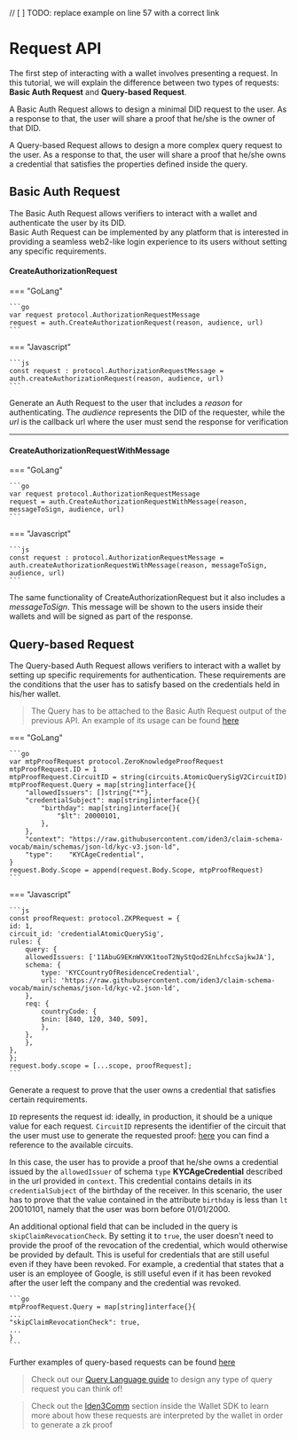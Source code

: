 // [ ] TODO: replace example on line 57 with a correct link

# Request API

The first step of interacting with a wallet involves presenting a request. In this tutorial, we will explain the difference between two types of requests: **Basic Auth Request** and **Query-based Request**.

A Basic Auth Request allows to design a minimal DID request to the user. As a response to that, the user will share a proof that he/she is the owner of that DID.

A Query-based Request allows to design a more complex query request to the user. As a response to that, the user will share a proof that he/she owns a credential that satisfies the properties defined inside the query.

## Basic Auth Request

The Basic Auth Request allows verifiers to interact with a wallet and authenticate the user by its DID.  
Basic Auth Request can be implemented by any platform that is interested in providing a seamless web2-like login experience to its users without setting any specific requirements.

#### CreateAuthorizationRequest

=== "GoLang"

    ```go
    var request protocol.AuthorizationRequestMessage
    request = auth.CreateAuthorizationRequest(reason, audience, url)
    ```

=== "Javascript"

    ```js
    const request : protocol.AuthorizationRequestMessage = auth.createAuthorizationRequest(reason, audience, url)
    ```


Generate an Auth Request to the user that includes a *reason* for authenticating. The *audience* represents the DID of the requester, while the *url* is the callback url where the user must send the response for verification

---

#### CreateAuthorizationRequestWithMessage

=== "GoLang"

    ```go
    var request protocol.AuthorizationRequestMessage
    request = auth.CreateAuthorizationRequestWithMessage(reason, messageToSign, audience, url)
    ```

=== "Javascript"

    ```js
    const request : protocol.AuthorizationRequestMessage = auth.createAuthorizationRequestWithMessage(reason, messageToSign, audience, url)
    ```

The same functionality of CreateAuthorizationRequest but it also includes a *messageToSign*. This message will be shown to the users inside their wallets and will be signed as part of the response.

## Query-based Request 

The Query-based Auth Request allows verifiers to interact with a wallet by setting up specific requirements for authentication. These requirements are the conditions that the user has to satisfy based on the credentials held in his/her wallet.

> The Query has to be attached to the Basic Auth Request output of the previous API. An example of its usage can be found <a href="https://github.com/0xPolygonID/tutorial-examples/tree/main/verifier-integration/js/index.js#L50" target="_blank">here</a>

=== "GoLang"

    ```go
	var mtpProofRequest protocol.ZeroKnowledgeProofRequest
	mtpProofRequest.ID = 1
	mtpProofRequest.CircuitID = string(circuits.AtomicQuerySigV2CircuitID)
	mtpProofRequest.Query = map[string]interface{}{
		"allowedIssuers": []string{"*"},
		"credentialSubject": map[string]interface{}{
			"birthday": map[string]interface{}{
				"$lt": 20000101,
			},
		},
		"context": "https://raw.githubusercontent.com/iden3/claim-schema-vocab/main/schemas/json-ld/kyc-v3.json-ld",
		"type":    "KYCAgeCredential",
	}
	request.Body.Scope = append(request.Body.Scope, mtpProofRequest)
    ```

=== "Javascript"

    ```js
    const proofRequest: protocol.ZKPRequest = {
    id: 1,
    circuit_id: 'credentialAtomicQuerySig',
    rules: {
        query: {
        allowedIssuers: ['11AbuG9EKnWVXK1tooT2NyStQod2EnLhfccSajkwJA'],
        schema: {
            type: 'KYCCountryOfResidenceCredential',
            url: 'https://raw.githubusercontent.com/iden3/claim-schema-vocab/main/schemas/json-ld/kyc-v2.json-ld',
        },
        req: {
            countryCode: {
            $nin: [840, 120, 340, 509],
            },
        },
        },
    },
    };
    request.body.scope = [...scope, proofRequest];
    ```

Generate a request to prove that the user owns a credential that satisfies certain requirements. 

`ID` represents the request id: ideally, in production, it should be a unique value for each request. `CircuitID` represents the identifier of the circuit that the user must use to generate the requested proof: [here](https://github.com/iden3/go-circuits/blob/39e45740df5eba9c70acfb1d89cc72f3285aadf8/circuits.go#L13) you can find a reference to the available circuits. 

In this case, the user has to provide a proof that he/she owns a credential issued by the `allowedIssuer` of schema `type` **KYCAgeCredential** described in the url provided in `context`. This credential contains details in its `credentialSubject` of the birthday of the receiver. In this scenario, the user has to prove that the value contained in the attribute `birthday` is less than `lt` 20010101, namely that the user was born before 01/01/2000.

An additional optional field that can be included in the query is `skipClaimRevocationCheck`. By setting it to `true`, the user doesn't need to provide the proof of the revocation of the credential, which would otherwise be provided by default. 
This is useful for credentials that are still useful even if they have been revoked. For example, a credential that states that a user is an employee of Google, is still useful even if it has been revoked after the user left the company and the credential was revoked.

    ```go
    mtpProofRequest.Query = map[string]interface{}{
    ...
    "skipClaimRevocationCheck": true,
    ...
    }
    ```

Further examples of query-based requests can be found [here](https://github.com/iden3/auth-flow-demo/blob/feature/support-auth-v2/server/go/app/handlers/auth.go#L91)

> Check out our [Query Language guide](./zk-query-language.md) to design any type of query request you can think of!

> Check out the [Iden3Comm](../../wallet/wallet-sdk/polygonid-sdk/iden3comm/overview.md) section inside the Wallet SDK to learn more about how these requests are interpreted by the wallet in order to generate a zk proof

